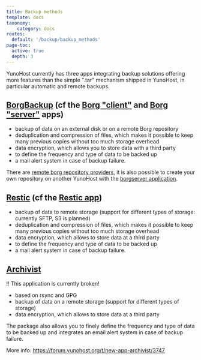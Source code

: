 ```yaml
---
title: Backup methods
template: docs
taxonomy:
    category: docs
routes:
  default: '/backup/backup_methods'
page-toc:
  active: true
  depth: 3
---
```


YunoHost currently has three apps integrating backup solutions offering more features than the simple ".tar" mechanism shipped in YunoHost, in particular automatic and remote backups.

## [BorgBackup](https://www.borgbackup.org/) (cf the [Borg "client"](https://apps.yunohost.org/app/borg) and [Borg "server"](https://apps.yunohost.org/app/borgserver) apps)

- backup of data on an external disk or on a remote Borg repository
- deduplication and compression of files, which makes it possible to keep many previous copies without too much storage overhead
- data encryption, which allows you to store data with a third party
- to define the frequency and type of data to be backed up
- a mail alert system in case of backup failure.

There are [remote borg repository providers](https://www.borgbackup.org/support/commercial.html), it is also possible to create your own repository on another YunoHost with the [borgserver application](https://github.com/YunoHost-Apps/borgserver_ynh).

## [Restic](https://restic.net/) (cf the [Restic app](https://apps.yunohost.org/app/restic))

- backup of data to remote storage (support for different types of storage: currently SFTP, S3 is planned)
- deduplication and compression of files, which makes it possible to keep many previous copies without too much storage overhead
- data encryption, which allows to store data at a third party
- to define the frequency and type of data to be backed up
- a mail alert system in case of backup failure.


## [Archivist](https://apps.yunohost.org/app/archivist)

!! This application is currently broken!

- based on rsync and GPG
- backup of data on a remote storage (support for different types of storage)
- data encryption, which allows to store data at a third party

The package also allows you to finely define the frequency and type of data to be backed up and integrates an email alert system in case of backup failure.

More info: <https://forum.yunohost.org/t/new-app-archivist/3747>
